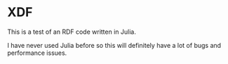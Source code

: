 # XDF

This is a test of an RDF code written in Julia. 

I have never used Julia before so this will definitely have a lot of bugs and performance issues.
